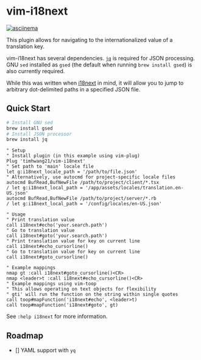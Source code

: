 # vim-i18next

[![asciinema](https://asciinema.org/a/J0Tp1pY3QjffC3X87DnqAAnBw.svg)](https://asciinema.org/a/J0Tp1pY3QjffC3X87DnqAAnBw)

This plugin allows for navigating to the internationalized value of a translation key.

vim-i18next has several dependencies. [`jq`](https://github.com/stedolan/jq) is required for JSON processing. GNU `sed` installed as `gsed` (the default when running `brew install gsed`) is also currently required.

While this was written when [i18next](https://www.i18next.com/) in mind, it will allow you to jump to arbitrary dot-delimited paths in a specified JSON file.

## Quick Start

```sh
# Install GNU sed
brew install gsed
# Install JSON processor
brew install jq
```

```vim
" Setup
" Install plugin (in this example using vim-plug)
Plug 'timhwang21/vim-i18next'
" Set path to 'main' locale file
let g:i18next_locale_path = '/path/to/file.json'
" Alternatively, use autocmd for project-specific locale files
autocmd BufRead,BufNewFile /path/to/project/client/*.tsx
/ let g:i18next_local_path = '/app/assets/locales/translation.en-US.json'
autocmd BufRead,BufNewFile /path/to/project/server/*.rb
/ let g:i18next_local_path = '/config/locales/en-US.json'

" Usage
" Print translation value
call i18next#echo('your.search.path')
" Go to translation value
call i18next#goto('your.search.path')
" Print translation value for key on current line
call i18next#echo_cursorline()
" Go to translation value for key on current line
call i18next#goto_cursorline()

" Example mappings
nmap gt :call i18next#goto_cursorline()<CR>
nmap <leader>t :call i18next#echo_cursorline()<CR>
" Example mappings using vim-toop
" This allows operating on text objects for flexibility
" gti' will run the function on the string within single quotes
call toop#mapFunction('i18next#echo', <leader>t)
call toop#mapFunction('i18next#goto', gt)
```

See `:help i18next` for more information.

## Roadmap

- [] YAML support with `yq`
